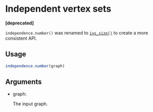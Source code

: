 # Independent vertex sets

**\[deprecated\]**

`independence.number()` was renamed to
[`ivs_size()`](https://r.igraph.org/reference/ivs.md) to create a more
consistent API.

## Usage

``` r
independence.number(graph)
```

## Arguments

- graph:

  The input graph.
